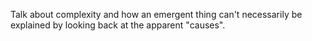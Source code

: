 Talk about complexity and how an emergent thing can't necessarily be explained by looking back at the apparent "causes".